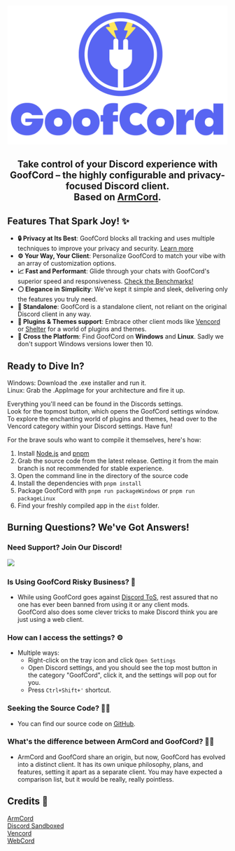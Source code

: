 <div align="center">
<img src="assetsDev/gf_logo_full.png" width="520" alt="GoofCord logo">
<h2>Take control of your Discord experience with GoofCord – the highly configurable and privacy-focused Discord client.<br>Based on <a href="https://github.com/ArmCord/ArmCord">ArmCord</a>.</h2>
</div>

## Features That Spark Joy! :sparkles:
- **:lock: Privacy at Its Best**: GoofCord blocks all tracking and uses multiple techniques to improve your privacy and security. [Learn more](https://github.com/Milkshiift/GoofCord/wiki/Privacy-FAQ)
- **:gear: Your Way, Your Client**: Personalize GoofCord to match your vibe with an array of customization options.
- **:chart_with_upwards_trend: Fast and Performant**: Glide through your chats with GoofCord's superior speed and responsiveness. [Check the Benchmarks!](https://github.com/Milkshiift/GoofCord/wiki/Placeholder)
- **:white_circle: Elegance in Simplicity**: We've kept it simple and sleek, delivering only the features you truly need.
- **:bookmark: Standalone**: GoofCord is a standalone client, not reliant on the original Discord client in any way.
- **:electric_plug: Plugins & Themes support**: Embrace other client mods like [Vencord](https://github.com/Vendicated/Vencord) or [Shelter](https://github.com/uwu/shelter) for a world of plugins and themes.
- **:iphone: Cross the Platform**: Find GoofCord on **Windows** and **Linux**. Sadly we don't support Windows versions lower then 10.

## Ready to Dive In?

Windows: Download the .exe installer and run it.    
Linux: Grab the .AppImage for your architecture and fire it up.   

Everything you'll need can be found in the Discords settings.    
Look for the topmost button, which opens the GoofCord settings window.    
To explore the enchanting world of plugins and themes, head over to the Vencord category within your Discord settings. Have fun!
    
For the brave souls who want to compile it themselves, here's how:
1. Install [Node.js](https://nodejs.dev) and [pnpm](https://pnpm.io/installation#using-npm)
2. Grab the source code from the latest release. Getting it from the main branch is not recommended for stable experience.
3. Open the command line in the directory of the source code
4. Install the dependencies with `pnpm install`
5. Package GoofCord with `pnpm run packageWindows` or `pnpm run packageLinux`
6. Find your freshly compiled app in the `dist` folder.

## Burning Questions? We've Got Answers!
### Need Support? Join Our Discord!
[![](https://dcbadge.vercel.app/api/server/CZc4bpnjmm)](https://discord.gg/CZc4bpnjmm)

### Is Using GoofCord Risky Business? 🤔
- While using GoofCord goes against [Discord ToS](https://discord.com/terms#software-in-discord%E2%80%99s-services), rest assured that no one has ever been banned from using it or any client mods.    
GoofCord also does some clever tricks to make Discord think you are just using a web client. 

### How can I access the settings? ⚙️
- Multiple ways:
  - Right-click on the tray icon and click `Open Settings`
  - Open Discord settings, and you should see the top most button in the category "GoofCord", click it, and the settings will pop out for you. 
  - Press `Ctrl+Shift+'` shortcut.

### Seeking the Source Code? 🕵️‍♂️
- You can find our source code on [GitHub](https://github.com/Milkshiift/GoofCord/).
  
### What's the difference between ArmCord and GoofCord? 🤷‍♂️
- ArmCord and GoofCord share an origin, but now, GoofCord has evolved into a distinct client. It has its own unique philosophy, plans, and features, setting it apart as a separate client. You may have expected a comparison list, but it would be really, really pointless.

## Credits 🙌

[ArmCord](https://github.com/ArmCord/ArmCord)  
[Discord Sandboxed](https://github.com/khlam/discord-sandboxed)  
[Vencord](https://github.com/Vendicated/Vencord)     
[WebCord](https://github.com/SpacingBat3/WebCord)
